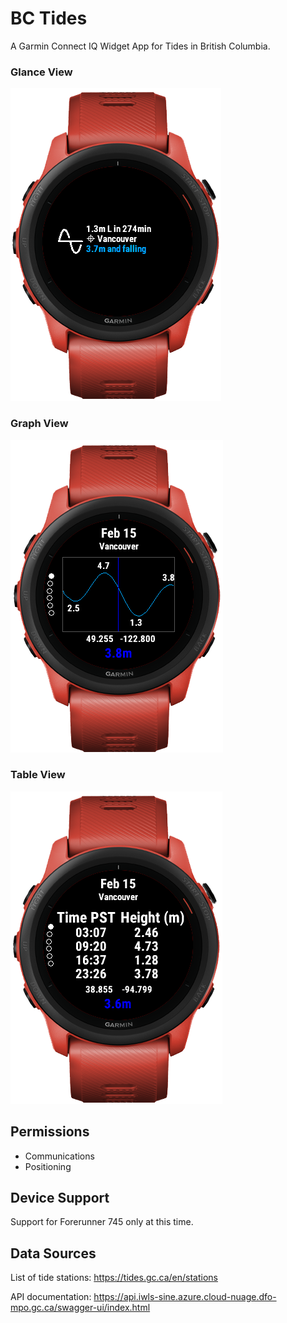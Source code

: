 # BC Tides

A Garmin Connect IQ Widget App for Tides in British Columbia.



### Glance View

![Glance view image](doc/img/yvr_tide_glance_full.png)

### Graph View

![Graph view image](doc/img/yvr_tide_graph_full.png)

### Table View

![Table view image](doc/img/yvr_tide_table_full.png)


## Permissions

 * Communications
 * Positioning

## Device Support

Support for Forerunner 745 only at this time.

## Data Sources

List of tide stations:
https://tides.gc.ca/en/stations

API documentation:
https://api.iwls-sine.azure.cloud-nuage.dfo-mpo.gc.ca/swagger-ui/index.html
